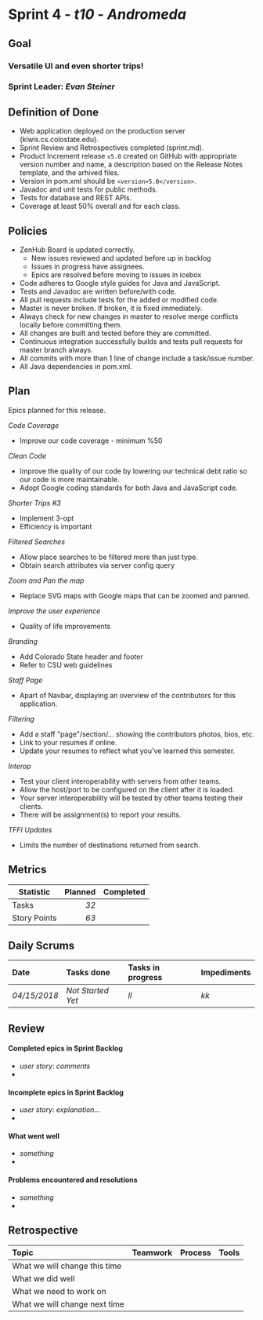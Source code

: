 # Sprint 4 - *t10* - *Andromeda*

## Goal

### Versatile UI and even shorter trips!
### Sprint Leader: *Evan Steiner*

## Definition of Done

* Web application deployed on the production server (kiwis.cs.colostate.edu).
* Sprint Review and Retrospectives completed (sprint.md).
* Product Increment release `v5.0` created on GitHub with appropriate version number and name, a description based on the Release Notes template, and the arhived files.
* Version in pom.xml should be `<version>5.0</version>`.
* Javadoc and unit tests for public methods.
* Tests for database and REST APIs.
* Coverage at least 50% overall and for each class.

## Policies

* ZenHub Board is updated correctly.
    - New issues reviewed and updated before up in backlog
    - Issues in progress have assignees.
    - Epics are resolved before moving to issues in icebox
* Code adheres to Google style guides for Java and JavaScript.
* Tests and Javadoc are written before/with code.  
* All pull requests include tests for the added or modified code.
* Master is never broken.  If broken, it is fixed immediately.
* Always check for new changes in master to resolve merge conflicts locally before committing them.
* All changes are built and tested before they are committed.
* Continuous integration successfully builds and tests pull requests for master branch always.
* All commits with more than 1 line of change include a task/issue number.
* All Java dependencies in pom.xml.

## Plan

Epics planned for this release.

 *Code Coverage*
   - Improve our code coverage - minimum %50

 *Clean Code*
   - Improve the quality of our code by lowering our technical debt ratio so our code is more maintainable.
   - Adopt Google coding standards for both Java and JavaScript code.

 *Shorter Trips #3*
   - Implement 3-opt
   - Efficiency is important

 *Filtered Searches*
   - Allow place searches to be filtered more than just type.
   - Obtain search attributes via server config query

 *Zoom and Pan the map*
   - Replace SVG maps with Google maps that can be zoomed and panned.

 *Improve the user experience*
   - Quality of life improvements

 *Branding*
   - Add Colorado State header and footer
   - Refer to CSU web guidelines

 *Staff Page*
   - Apart of Navbar, displaying an overview of the contributors for this application.

 *Filtering*
   - Add a staff "page"/section/... showing the contributors photos, bios, etc.
   - Link to your resumes if online.
   - Update your resumes to reflect what you've learned this semester.  

 *Interop*
   - Test your client interoperability with servers from other teams.
   - Allow the host/port to be configured on the client after it is loaded.
   - Your server interoperability will be tested by other teams testing their clients.
   - There will be assignment(s) to report your results.   

  *TFFI Updates*
   - Limits the number of destinations returned from search.   

## Metrics

Statistic | Planned | Completed
--- | ---: | ---:
Tasks | *32* |
Story Points | *63*|

## Daily Scrums

Date | Tasks done  | Tasks in progress | Impediments
:--- | :--- | :--- | :---
*04/15/2018* | *Not Started Yet* | *ll* | *kk*

## Review

#### Completed epics in Sprint Backlog
* *user story*:  *comments*
*

#### Incomplete epics in Sprint Backlog
* *user story*: *explanation...*
*

#### What went well
* *something*
*

#### Problems encountered and resolutions
* *something*
*

## Retrospective

Topic | Teamwork | Process | Tools
:--- | :--- | :--- | :---
What we will change this time |  |  |
What we did well |  |  |
What we need to work on |  |  |
What we will change next time |  |  |
